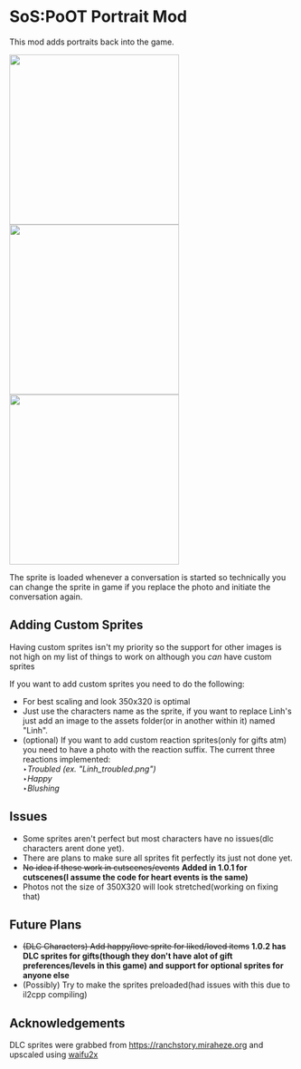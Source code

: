 # SoS:PoOT Portrait Mod

This mod adds portraits back into the game. 

<img src="https://github.com/Otakubuns/SoSPoOT-Mods/assets/77337386/873c7548-b741-4d88-9f34-954e1654abd4" width="300"> <img src="https://github.com/Otakubuns/SoSPoOT-Mods/assets/77337386/89b96a5b-2312-4583-874a-ef9788465a6e" width="300"><img src= "https://github.com/Otakubuns/SoSPoOT-Mods/assets/77337386/bc4f129f-395f-43c0-bfbe-11e05a59ecb6" width="300">





The sprite is loaded whenever a conversation is started so technically you can change the sprite in game if you replace the photo and initiate the conversation again.

## Adding Custom Sprites
Having custom sprites isn't my priority so the support for other images is not high on my list of things to work on although you *can* have custom sprites

If you want to add custom sprites you need to do the following:
- For best scaling and look 350x320 is optimal
- Just use the characters name as the sprite, if you want to replace Linh's just add an image to the assets folder(or in another within it) named "Linh".
- (optional) If you want to add custom reaction sprites(only for gifts atm) you need to have a photo with the reaction suffix. The current three reactions implemented:<br>
      ‣*Troubled (ex. "Linh_troubled.png")*<br>
      ‣*Happy<br>*
      ‣*Blushing*

## Issues
- Some sprites aren't perfect but most characters have no issues(dlc characters arent done yet).
- There are plans to make sure all sprites fit perfectly its just not done yet.
- ~~No idea if these work in cutscenes/events~~ **Added in 1.0.1 for cutscenes(I assume the code for heart events is the same)**
- Photos not the size of 350X320 will look stretched(working on fixing that)

## Future Plans
- ~~(DLC Characters) Add happy/love sprite for liked/loved items~~ **1.0.2 has DLC sprites for gifts(though they don't have alot of gift preferences/levels in this game) and support for optional sprites for anyone else**
- (Possibly) Try to make the sprites preloaded(had issues with this due to il2cpp compiling)

## Acknowledgements
DLC sprites were grabbed from https://ranchstory.miraheze.org and upscaled using [waifu2x](https://waifu2x.udp.jp/)
